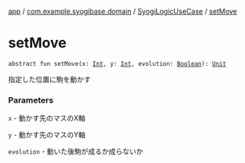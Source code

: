 [app](../../index.md) / [com.example.syogibase.domain](../index.md) / [SyogiLogicUseCase](index.md) / [setMove](./set-move.md)

# setMove

`abstract fun setMove(x: `[`Int`](https://kotlinlang.org/api/latest/jvm/stdlib/kotlin/-int/index.html)`, y: `[`Int`](https://kotlinlang.org/api/latest/jvm/stdlib/kotlin/-int/index.html)`, evolution: `[`Boolean`](https://kotlinlang.org/api/latest/jvm/stdlib/kotlin/-boolean/index.html)`): `[`Unit`](https://kotlinlang.org/api/latest/jvm/stdlib/kotlin/-unit/index.html)

指定した位置に駒を動かす

### Parameters

`x` - 動かす先のマスのX軸

`y` - 動かす先のマスのY軸

`evolution` - 動いた後駒が成るか成らないか